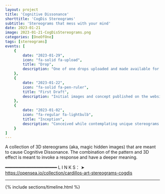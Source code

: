 ```yaml
---
layout: project
title: 'Cognitive Dissonance'
shorttitle: 'CogDis Stereograms'
subtitle: 'Stereograms that mess with your mind'
date: 2023-01-21
image: 2023-01-21-CogDisStereograms.png
categories: [OneOfOne]
tags: [stereograms]
events: [
    {
        date: "2023-01-29",
        icon: "fa-solid fa-upload",
        title: "Drop",
        description: "One of one drops uploaded and made available for sale."
    },
    {
        date: "2023-01-22",
        icon: "fa-solid fa-pen-ruler",
        title: "First Draft",
        description: "Initial images and concept published on the website."
    },
    {
        date: "2023-01-02",
        icon: "fa-regular fa-lightbulb",
        title: "Inception",
        description: "Conceived while contemplating unique stereograms."
    }
]
---
```


<p class="premono" markdown="1">
A collection of 3D stereograms (aka, magic hidden images) that are meant to cause Cognitive Dissonance. The combination of the pattern and 3D effect is meant to invoke a response and have a deeper meaning.

━━━━━━━━━━━━━━━━━━━━
L I N K S：
  ➤ <https://opensea.io/collection/cardillos-art-stereograms-cogdis>
</p>

<hr />

{% include sections/timeline.html %}